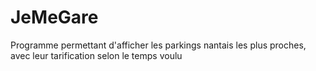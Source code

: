 # JeMeGare
Programme permettant d'afficher les parkings nantais les plus proches, avec leur tarification selon le temps voulu

